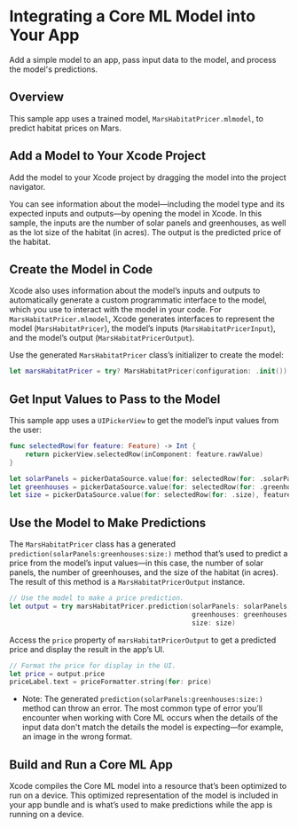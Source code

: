 # Integrating a Core ML Model into Your App

Add a simple model to an app, 
pass input data to the model, and process the model's predictions. 

## Overview

This sample app uses a trained model, `MarsHabitatPricer.mlmodel`, 
to predict habitat prices on Mars.

## Add a Model to Your Xcode Project

Add the model to your Xcode project by dragging the model into the project 
navigator. 

You can see information about the model—including 
the model type and its expected inputs and outputs—by 
opening the model in Xcode. 
In this sample, the inputs are the number of solar panels and greenhouses, as well 
as the lot size of the habitat (in acres). 
The output is the predicted price of the habitat.

## Create the Model in Code

Xcode also uses information about the model’s inputs and outputs to 
automatically generate a custom programmatic interface to the model, 
which you use to interact with the model in your code.
For `MarsHabitatPricer.mlmodel`, Xcode generates interfaces to 
represent the model (`MarsHabitatPricer`), the model’s inputs (`MarsHabitatPricerInput`), 
and the model’s output (`MarsHabitatPricerOutput`).

Use the generated `MarsHabitatPricer` class’s initializer to create the model:

``` swift
let marsHabitatPricer = try? MarsHabitatPricer(configuration: .init())
```

## Get Input Values to Pass to the Model

This sample app uses a `UIPickerView` to get the model’s input values from the user:

``` swift
func selectedRow(for feature: Feature) -> Int {
    return pickerView.selectedRow(inComponent: feature.rawValue)
}

let solarPanels = pickerDataSource.value(for: selectedRow(for: .solarPanels), feature: .solarPanels)
let greenhouses = pickerDataSource.value(for: selectedRow(for: .greenhouses), feature: .greenhouses)
let size = pickerDataSource.value(for: selectedRow(for: .size), feature: .size)
```

## Use the Model to Make Predictions

The `MarsHabitatPricer` class has a generated 
`prediction(solarPanels:greenhouses:size:)` method that’s used to predict a
price from the model’s input values—in this case, the number of solar panels,
the number of greenhouses, and the size of the habitat (in acres). The result of
this method is a `MarsHabitatPricerOutput` instance.

``` swift
// Use the model to make a price prediction.
let output = try marsHabitatPricer.prediction(solarPanels: solarPanels,
                                              greenhouses: greenhouses,
                                              size: size)
```

Access the `price` property of `marsHabitatPricerOutput` to get a predicted price 
and display the result in the app’s UI.

``` swift
// Format the price for display in the UI.
let price = output.price
priceLabel.text = priceFormatter.string(for: price)
```

- Note: The generated `prediction(solarPanels:greenhouses:size:)` method can throw an error. The most common type of error you’ll encounter when working with Core ML occurs when the details of the input data don't match the details the model is expecting—for example, an image in the wrong format. 

## Build and Run a Core ML App 

Xcode compiles the Core ML model 
into a resource that’s been optimized to run on a device. 
This optimized representation of the model is included in your app bundle
and is what’s used to make predictions while the app is running on a device. 

